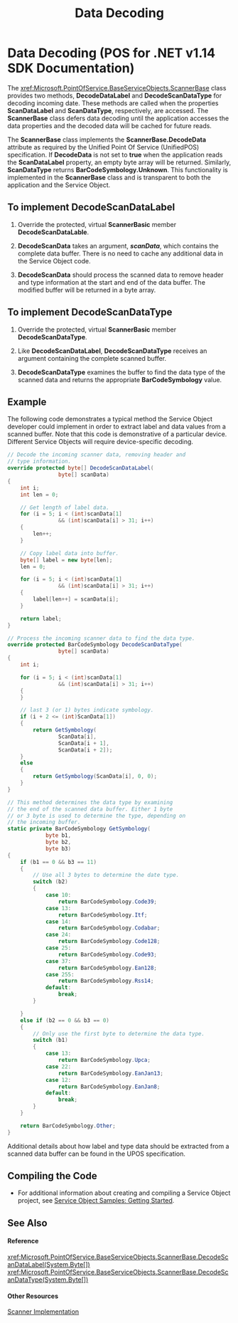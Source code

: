 ﻿---
title: Data Decoding
description: Data Decoding (POS for .NET v1.14 SDK Documentation)
ms.date: 03/03/2014
ms.topic: how-to
ms.custom: pos-restored-from-archive
---

# Data Decoding (POS for .NET v1.14 SDK Documentation)

The <xref:Microsoft.PointOfService.BaseServiceObjects.ScannerBase> class provides two methods, **DecodeDataLabel** and **DecodeScanDataType** for decoding incoming date. These methods are called when the properties **ScanDataLabel** and **ScanDataType**, respectively, are accessed. The **ScannerBase** class defers data decoding until the application accesses the data properties and the decoded data will be cached for future reads.

The **ScannerBase** class implements the **ScannerBase.DecodeData** attribute as required by the Unified Point Of Service (UnifiedPOS) specification. If **DecodeData** is not set to **true** when the application reads the **ScanDataLabel** property, an empty byte array will be returned. Similarly, **ScanDataType** returns **BarCodeSymbology.Unknown**. This functionality is implemented in the **ScannerBase** class and is transparent to both the application and the Service Object.

## To implement DecodeScanDataLabel

1. Override the protected, virtual **ScannerBasic** member **DecodeScanDataLable**.

2. **DecodeScanData** takes an argument, ***scanData***, which contains the complete data buffer. There is no need to cache any additional data in the Service Object code.

3. **DecodeScanData** should process the scanned data to remove header and type information at the start and end of the data buffer. The modified buffer will be returned in a byte array.

## To implement DecodeScanDataType

1. Override the protected, virtual **ScannerBasic** member **DecodeScanDataType**.

2. Like **DecodeScanDataLabel**, **DecodeScanDataType** receives an argument containing the complete scanned buffer.

3. **DecodeScanDataType** examines the buffer to find the data type of the scanned data and returns the appropriate **BarCodeSymbology** value.

## Example

The following code demonstrates a typical method the Service Object developer could implement in order to extract label and data values from a scanned buffer. Note that this code is demonstrative of a particular device. Different Service Objects will require device-specific decoding.

```csharp
// Decode the incoming scanner data, removing header and
// type information.
override protected byte[] DecodeScanDataLabel(
                byte[] scanData)
{
    int i;
    int len = 0;

    // Get length of label data.
    for (i = 5; i < (int)scanData[1]
                && (int)scanData[i] > 31; i++)
    {
        len++;
    }

    // Copy label data into buffer.
    byte[] label = new byte[len];
    len = 0;

    for (i = 5; i < (int)scanData[1]
                && (int)scanData[i] > 31; i++)
    {
        label[len++] = scanData[i];
    }

    return label;
}

// Process the incoming scanner data to find the data type.
override protected BarCodeSymbology DecodeScanDataType(
                byte[] scanData)
{
    int i;

    for (i = 5; i < (int)scanData[1]
                && (int)scanData[i] > 31; i++)
    {
    }

    // last 3 (or 1) bytes indicate symbology.
    if (i + 2 <= (int)ScanData[1])
    {
        return GetSymbology(
                ScanData[i],
                ScanData[i + 1],
                ScanData[i + 2]);
    }
    else
    {
        return GetSymbology(ScanData[i], 0, 0);
    }
}

// This method determines the data type by examining
// the end of the scanned data buffer. Either 1 byte
// or 3 byte is used to determine the type, depending on
// the incoming buffer.
static private BarCodeSymbology GetSymbology(
            byte b1,
            byte b2,
            byte b3)
{
    if (b1 == 0 && b3 == 11)
    {
        // Use all 3 bytes to determine the date type.
        switch (b2)
        {
            case 10:
                return BarCodeSymbology.Code39;
            case 13:
                return BarCodeSymbology.Itf;
            case 14:
                return BarCodeSymbology.Codabar;
            case 24:
                return BarCodeSymbology.Code128;
            case 25:
                return BarCodeSymbology.Code93;
            case 37:
                return BarCodeSymbology.Ean128;
            case 255:
                return BarCodeSymbology.Rss14;
            default:
                break;
        }

    }
    else if (b2 == 0 && b3 == 0)
    {
        // Only use the first byte to determine the data type.
        switch (b1)
        {
            case 13:
                return BarCodeSymbology.Upca;
            case 22:
                return BarCodeSymbology.EanJan13;
            case 12:
                return BarCodeSymbology.EanJan8;
            default:
                break;
        }
    }

    return BarCodeSymbology.Other;
}
```

Additional details about how label and type data should be extracted from a scanned data buffer can be found in the UPOS specification.

## Compiling the Code

- For additional information about creating and compiling a Service Object project, see [Service Object Samples: Getting Started](service-object-samples-getting-started.md).

## See Also

#### Reference

<xref:Microsoft.PointOfService.BaseServiceObjects.ScannerBase.DecodeScanDataLabel(System.Byte[])>
<xref:Microsoft.PointOfService.BaseServiceObjects.ScannerBase.DecodeScanDataType(System.Byte[])>

#### Other Resources

[Scanner Implementation](scanner-implementation.md)
